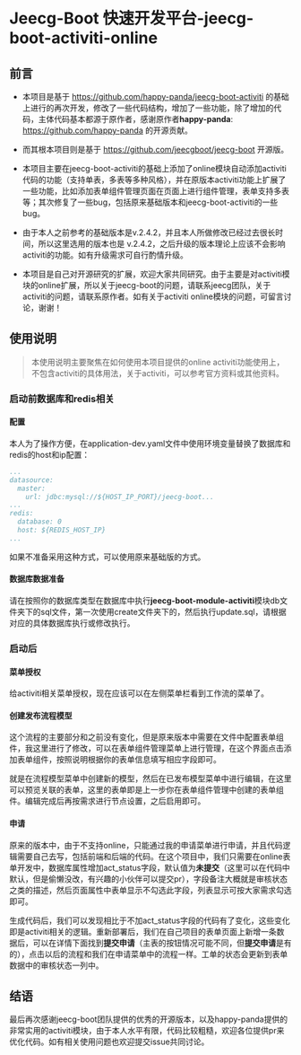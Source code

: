 
Jeecg-Boot 快速开发平台-jeecg-boot-activiti-online
===============
## 前言

- 本项目是基于 https://github.com/happy-panda/jeecg-boot-activiti 的基础上进行的再次开发，修改了一些代码结构，增加了一些功能，除了增加的代码，主体代码基本都源于原作者，感谢原作者**happy-panda**: https://github.com/happy-panda 的开源贡献。

- 而其根本项目则是基于 https://github.com/jeecgboot/jeecg-boot 开源版。

- 本项目主要在jeecg-boot-activiti的基础上添加了online模块自动添加activiti代码的功能（支持单表，多表等多种风格），并在原版本activiti功能上扩展了一些功能，比如添加表单组件管理页面在页面上进行组件管理，表单支持多表等；其次修复了一些bug，包括原来基础版本和jeecg-boot-activiti的一些bug。

- 由于本人之前参考的基础版本是v.2.4.2，并且本人所做修改已经过去很长时间，所以这里选用的版本也是 v.2.4.2，之后升级的版本理论上应该不会影响activiti的功能。如有升级需求可自行酌情升级。
-  本项目是自己对开源研究的扩展，欢迎大家共同研究。由于主要是对activiti模块的online扩展，所以关于jeecg-boot的问题，请联系jeecg团队，关于activiti的问题，请联系原作者。如有关于activiti online模块的问题，可留言讨论，谢谢！

## 使用说明

> 本使用说明主要聚焦在如何使用本项目提供的online activiti功能使用上，不包含activiti的具体用法，关于activiti，可以参考官方资料或其他资料。

### 启动前数据库和redis相关

#### 配置

本人为了操作方便，在application-dev.yaml文件中使用环境变量替换了数据库和redis的host和ip配置：

```yaml
...
datasource:
  master:
    url: jdbc:mysql://${HOST_IP_PORT}/jeecg-boot...
...
redis:
  database: 0
  host: ${REDIS_HOST_IP}
...
```

如果不准备采用这种方式，可以使用原来基础版的方式。

#### 数据库数据准备

请在按照你的数据库类型在数据库中执行**jeecg-boot-module-activiti**模块db文件夹下的sql文件，第一次使用create文件夹下的，然后执行update.sql，请根据对应的具体数据库执行或修改执行。

### 启动后

#### 菜单授权

给activiti相关菜单授权，现在应该可以在左侧菜单栏看到工作流的菜单了。

#### 创建发布流程模型

这个流程的主要部分和之前没有变化，但是原来版本中需要在文件中配置表单组件，我这里进行了修改，可以在表单组件管理菜单上进行管理，在这个界面点击添加表单组件，按照说明根据你的表单信息填写相应字段即可。

就是在流程模型菜单中创建新的模型，然后在已发布模型菜单中进行编辑，在这里可以预览关联的表单，这里的表单即是上一步你在表单组件管理中创建的表单组件。编辑完成后再按需求进行节点设置，之后启用即可。

#### 申请

原来的版本中，由于不支持online，只能通过我的申请菜单进行申请，并且代码逻辑需要自己去写，包括前端和后端的代码。在这个项目中，我们只需要在online表单开发中，数据库属性增加act_status字段，默认值为**未提交**（这里可以在代码中默认，但是偷懒没改，有兴趣的小伙伴可以提交pr），字段备注大概就是审核状态之类的描述，然后页面属性中表单显示不勾选此字段，列表显示可按大家需求勾选即可。

生成代码后，我们可以发现相比于不加act_status字段的代码有了变化，这些变化即是activiti相关的逻辑。重新部署后，我们在自己项目的表单页面上新增一条数据后，可以在详情下面找到**提交申请**（主表的按钮情况可能不同，但**提交申请**是有的），点击以后的流程和我们在申请菜单中的流程一样。工单的状态会更新到表单数据中的审核状态一列中。

## 结语

最后再次感谢jeecg-boot团队提供的优秀的开源版本，以及happy-panda提供的非常实用的activiti模块，由于本人水平有限，代码比较粗糙，欢迎各位提供pr来优化代码。如有相关使用问题也欢迎提交issue共同讨论。
